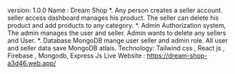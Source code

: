 version: 1.0.0
Name : Dream Shop 
*. Any person creates a seller account. seller access dashboard manages his product. The seller can delete
his product and add products to any category.
*. Admin Authorization system, The admin manages the user and seller. Admin wants to delete any
sellers and User.
*. Database MongoDB mange user seller and admin role. All user and seller data save MongoDB atlais.
Technology: Tailwind css , React js , Firebase , Mongodb, Express Js
Live Website : https://dream-shop-a3d46.web.app/
